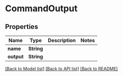 # CommandOutput

## Properties

Name | Type | Description | Notes
------------ | ------------- | ------------- | -------------
**name** | **String** |  | 
**output** | **String** |  | 

[[Back to Model list]](../README.md#documentation-for-models) [[Back to API list]](../README.md#documentation-for-api-endpoints) [[Back to README]](../README.md)


